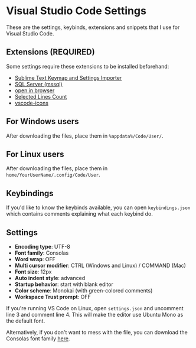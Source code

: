 # Visual Studio Code Settings
These are the settings, keybinds, extensions and snippets that I use for Visual Studio Code.

## Extensions (REQUIRED)
Some settings require these extensions to be installed beforehand:
* [Sublime Text Keymap and Settings Importer](https://marketplace.visualstudio.com/items?itemName=ms-vscode.sublime-keybindings)
* [SQL Server (mssql)](https://marketplace.visualstudio.com/items?itemName=ms-mssql.mssql)
* [open in browser](https://marketplace.visualstudio.com/items?itemName=techer.open-in-browser)
* [Selected Lines Count](https://marketplace.visualstudio.com/items?itemName=gurumukhi.selected-lines-count)
* [vscode-icons](https://marketplace.visualstudio.com/items?itemName=vscode-icons-team.vscode-icons)

## For Windows users
After downloading the files, place them in `%appdata%/Code/User/`.

## For Linux users
After downloading the files, place them in `home/YourUserName/.config/Code/User`.

## Keybindings
If you'd like to know the keybinds available, you can open `keybindings.json` which contains comments 
explaining what each keybind do.

## Settings
* **Encoding type**: UTF-8
* **Font family**: Consolas
* **Word wrap**: OFF
* **Multi cursor modifier**: CTRL (Windows and Linux) / COMMAND (Mac)
* **Font size**: 12px
* **Auto indent style**: advanced
* **Startup behavior**: start with blank editor
* **Color scheme**: Monokai (with green-colored comments)
* **Workspace Trust prompt**: OFF

If you're running VS Code on Linux, open `settings.json` and uncomment line 3 and comment line 4. This will 
make the editor use Ubuntu Mono as the default font.

Alternatively, if you don't want to mess with the file, you can download the Consolas font family [here](https://www.fontpalace.com/font-download/consolas/).